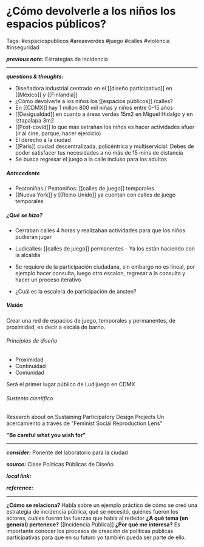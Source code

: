 # ¿Cómo devolverle a los niños los espacios públicos?
Tags: #espaciospublicos #areasverdes #juego #calles #violencia #inseguridad

**_previous note:_**
Estrategias de incidencia

---

**_questions & thoughts:_**

- Diseñadora industrial centrado en el [[diseño participativo]] en [[México]] y [[Finlandia]]
- ¿Cómo devolverle a los niños los [[espacios públicos]] /calles?
- En [[CDMX]] hay 1 millon 800 mil niñas y niños entre 0-15 años
- [[Desigualdad]] en cuanto a áreas verdes 15m2 en Miguel Hidalgo y en Iztapalapa 3m2
- [[Post-covid]] lo que más extrañan los niños es hacer actividades afuer (ir al cine, parque, hacer ejercicio)
- El derecho a la ciudad
- [[París]] ciudad descentralizada, policéntrica y multiservicial: Debes de poder satisfacer tus necesidades a no más de 15 mins de distancia
- Se busca regresar el juego a la calle incluso para los adultos

##### Antecedente
- Peatoniñas / Peatoniños: [[calles de juego]] temporales
- [[Nueva York]] y [[Reino Unido]] ya cuentan con calles de juego temporales

##### ¿Qué se hizo?
- Cerraban calles 4 horas y realizaban actividades para que los niños pudieran jugar
- Ludicalles: [[calles de juego]] permanentes - Ya los están haciendo con la alcaldía 
- Se requiere de la participación ciudadana, sin embargo no es lineal, por ejemplo hacer consulta, luego otro escalon, regresar a la consulta y hacer un proceso iterativo

- ¿Cuál es la escalera de participación de ansten?

##### Visión
Crear una red de espacios de juego, temporales y permanentes, de proximidad, es decir a escala de barrio. 

###### Principios de diseño
- Proximidad
- Continuidad
- Comunidad

Será el primer lugar público de Ludijuego en CDMX

###### Sustento científico

Research about on Sustaining Participatory Design Projects
Un acercamiento a través de "Feminist Social Reproduction Lens"

**"Be careful what you wish for"**


---

**_consider:_** Ponente del laboratorio para la ciudad

**_source:_** Clase Políticas Públicas de Diseño

**_local link:_**

**_reference:_** 

---
**¿Cómo se relaciona?**
Habla sobre un ejemplo práctico de cómo se creó una estrategia de incidencia pública, qué se necesitó, quiénes fueron los actores, cuáles fueron las fuerzas que había al rededor
 **¿A qué tema (en general) pertenece?**
[[Incidencia Pública]]
**¿Por qué me interesa?**
Es importante conocer los procesos de creación de políticas públicas participativas para que en su futuro yo también pueda ser parte de ello.